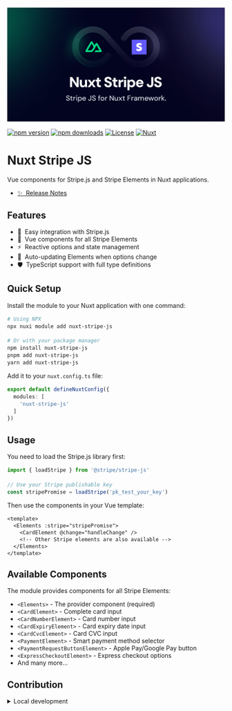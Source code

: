 [![nuxt-stripe-js-social-card](docs/app/assets/image.png)](https://image.nuxt.com)

[![npm version][npm-version-src]][npm-version-href]
[![npm downloads][npm-downloads-src]][npm-downloads-href]
[![License][license-src]][license-href]
[![Nuxt][nuxt-src]][nuxt-href]

# Nuxt Stripe JS

Vue components for Stripe.js and Stripe Elements in Nuxt applications.

- [✨ &nbsp;Release Notes](/CHANGELOG.md)
<!-- - [🏀 Online playground](https://stackblitz.com/github/asonnleitner/nuxt-stripe-js?file=playground%2Fapp.vue) -->
<!-- - [📖 &nbsp;Documentation](https://example.com) -->

## Features

- 🔌 &nbsp;Easy integration with Stripe.js
- 🧩 &nbsp;Vue components for all Stripe Elements
- ⚡️ &nbsp;Reactive options and state management
- 🔄 &nbsp;Auto-updating Elements when options change
- 🛡️ &nbsp;TypeScript support with full type definitions

## Quick Setup

Install the module to your Nuxt application with one command:

```bash
# Using NPX
npx nuxi module add nuxt-stripe-js

# Or with your package manager
npm install nuxt-stripe-js
pnpm add nuxt-stripe-js
yarn add nuxt-stripe-js
```

Add it to your `nuxt.config.ts` file:

```ts
export default defineNuxtConfig({
  modules: [
    'nuxt-stripe-js'
  ]
})
```

## Usage

You need to load the Stripe.js library first:

```ts
import { loadStripe } from '@stripe/stripe-js'

// Use your Stripe publishable key
const stripePromise = loadStripe('pk_test_your_key')
```

Then use the components in your Vue template:

```vue
<template>
  <Elements :stripe="stripePromise">
    <CardElement @change="handleChange" />
    <!-- Other Stripe elements are also available -->
  </Elements>
</template>
```

## Available Components

The module provides components for all Stripe Elements:

- `<Elements>` - The provider component (required)
- `<CardElement>` - Complete card input
- `<CardNumberElement>` - Card number input
- `<CardExpiryElement>` - Card expiry date input
- `<CardCvcElement>` - Card CVC input
- `<PaymentElement>` - Smart payment method selector
- `<PaymentRequestButtonElement>` - Apple Pay/Google Pay button
- `<ExpressCheckoutElement>` - Express checkout options
- And many more...

## Contribution

<details>
  <summary>Local development</summary>

  ```bash
  # Install dependencies
  pnpm install

  # Generate type stubs
  pnpm run dev:prepare

  # Develop with the playground
  pnpm run dev

  # Build the playground
  pnpm run dev:build

  # Run ESLint
  pnpm run lint

  # Run Vitest
  pnpm run test
  pnpm run test:watch

  # Release new version
  pnpm run release
  ```

</details>

<!-- Badges -->
[npm-version-src]: https://img.shields.io/npm/v/nuxt-stripe-js/latest.svg?style=flat&colorA=020420&colorB=00DC82
[npm-version-href]: https://npmjs.com/package/nuxt-stripe-js

[npm-downloads-src]: https://img.shields.io/npm/dm/nuxt-stripe-js.svg?style=flat&colorA=020420&colorB=00DC82
[npm-downloads-href]: https://npm.chart.dev/nuxt-stripe-js

[license-src]: https://img.shields.io/npm/l/nuxt-stripe-js.svg?style=flat&colorA=020420&colorB=00DC82
[license-href]: https://npmjs.com/package/nuxt-stripe-js

[nuxt-src]: https://img.shields.io/badge/Nuxt-020420?logo=nuxt.js
[nuxt-href]: https://nuxt.com
